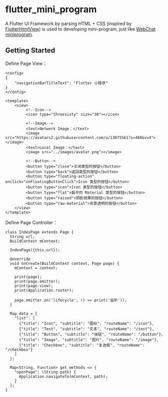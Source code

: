 # flutter_mini_program

A Flutter UI Framework by parsing HTML + CSS (inspired by [FlutterHtmlView](https://github.com/PonnamKarthik/FlutterHtmlView)) is used to developing mini-program, just like [WebChat miniprogram](https://developers.weixin.qq.com/miniprogram/dev/framework/MINA.html).

## Getting Started

Define Page View：

```
<config>
{
    "navigationBarTitleText": "Flutter 小程序"
}
</config>

<template>
    <view>
         <!--Icon-->
         <icon type="threesixty" size="30"></icon>

         <!--Image-->
         <text>Network Image：</text>
         <image src="https://avatars2.githubusercontent.com/u/13075561?s=460&v=4"></image>
         <text>Local Image：</text>
         <image src="../images/avatar.png"></image>

         <!--Button-->
         <button type="close">关闭类型的按钮</button>
         <button type="back">返回类型的按钮</button>
         <button type="floating-action" onclick="onFloatingButtonClick">Icon 类型的按钮</button>
         <button type="icon">Icon 类型的按钮</button>
         <button type="flat">扁平的 Material 类型的按钮</button>
         <button type="raised">阴影效果的按钮</button>
         <button type="raw-material">背景透明的按钮</button>
    </view>
</template>
```

Define Page Controller：

```
class IndexPage extends Page {
  String url;
  BuildContext mContext;

  IndexPage({this.url});

  @override
  void onCreate(BuildContext context, Page page) {
    mContext = context;

    print(page);
    print(page.emitter);
    print(page.view);
    print(Application.router);

    page.emitter.on('lifecycle', () => print('监听'));
  }

  Map data = {
    "list": [
      {"title": "Icon", "subtitle": "图标", "routeName": "/icon"},
      {"title": "Text", "subtitle": "文本", "routeName": "/text"},
      {"title": "Button", "subtitle": "按钮", "routeName": "/button"},
      {"title": "Image", "subtitle": "图片", "routeName": "/image"},
      {"title": "Checkbox", "subtitle": "复选框", "routeName": "/checkbox"}
    ]
  };

  Map<String, Function> get methods => {
    "openPage": (String path) {
      Application.navigateTo(mContext, path);
    }
  };
}
```

